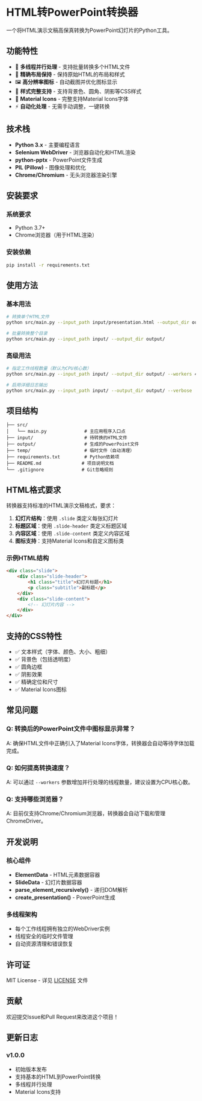 # HTML转PowerPoint转换器

一个将HTML演示文稿高保真转换为PowerPoint幻灯片的Python工具。

## 功能特性

- 🚀 **多线程并行处理** - 支持批量转换多个HTML文件
- 🎯 **精确布局保持** - 保持原始HTML的布局和样式
- 🖼️ **高分辨率图标** - 自动截图并优化图标显示
- 🎨 **样式完整支持** - 支持背景色、圆角、阴影等CSS样式
- 📱 **Material Icons** - 完整支持Material Icons字体
- ⚡ **自动化处理** - 无需手动调整，一键转换

## 技术栈

- **Python 3.x** - 主要编程语言
- **Selenium WebDriver** - 浏览器自动化和HTML渲染
- **python-pptx** - PowerPoint文件生成
- **PIL (Pillow)** - 图像处理和优化
- **Chrome/Chromium** - 无头浏览器渲染引擎

## 安装要求

### 系统要求
- Python 3.7+
- Chrome浏览器（用于HTML渲染）

### 安装依赖
```bash
pip install -r requirements.txt
```

## 使用方法

### 基本用法
```bash
# 转换单个HTML文件
python src/main.py --input_path input/presentation.html --output_dir output/

# 批量转换整个目录
python src/main.py --input_path input/ --output_dir output/
```

### 高级用法
```bash
# 指定工作线程数量（默认为CPU核心数）
python src/main.py --input_path input/ --output_dir output/ --workers 4

# 启用详细日志输出
python src/main.py --input_path input/ --output_dir output/ --verbose
```

## 项目结构

```
├── src/
│   └── main.py              # 主应用程序入口点
├── input/                   # 待转换的HTML文件
├── output/                  # 生成的PowerPoint文件
├── temp/                    # 临时文件（自动清理）
├── requirements.txt         # Python依赖项
├── README.md               # 项目说明文档
└── .gitignore              # Git忽略规则
```

## HTML格式要求

转换器支持标准的HTML演示文稿格式，要求：

1. **幻灯片结构**：使用 `.slide` 类定义每张幻灯片
2. **标题区域**：使用 `.slide-header` 类定义标题区域
3. **内容区域**：使用 `.slide-content` 类定义内容区域
4. **图标支持**：支持Material Icons和自定义图标类

### 示例HTML结构
```html
<div class="slide">
    <div class="slide-header">
        <h1 class="title">幻灯片标题</h1>
        <p class="subtitle">副标题</p>
    </div>
    <div class="slide-content">
        <!-- 幻灯片内容 -->
    </div>
</div>
```

## 支持的CSS特性

- ✅ 文本样式（字体、颜色、大小、粗细）
- ✅ 背景色（包括透明度）
- ✅ 圆角边框
- ✅ 阴影效果
- ✅ 精确定位和尺寸
- ✅ Material Icons图标

## 常见问题

### Q: 转换后的PowerPoint文件中图标显示异常？
A: 确保HTML文件中正确引入了Material Icons字体，转换器会自动等待字体加载完成。

### Q: 如何提高转换速度？
A: 可以通过 `--workers` 参数增加并行处理的线程数量，建议设置为CPU核心数。

### Q: 支持哪些浏览器？
A: 目前仅支持Chrome/Chromium浏览器，转换器会自动下载和管理ChromeDriver。

## 开发说明

### 核心组件
- **ElementData** - HTML元素数据容器
- **SlideData** - 幻灯片数据容器
- **parse_element_recursively()** - 递归DOM解析
- **create_presentation()** - PowerPoint生成

### 多线程架构
- 每个工作线程拥有独立的WebDriver实例
- 线程安全的临时文件管理
- 自动资源清理和错误恢复

## 许可证

MIT License - 详见 [LICENSE](LICENSE) 文件

## 贡献

欢迎提交Issue和Pull Request来改进这个项目！

## 更新日志

### v1.0.0
- 初始版本发布
- 支持基本的HTML到PowerPoint转换
- 多线程并行处理
- Material Icons支持